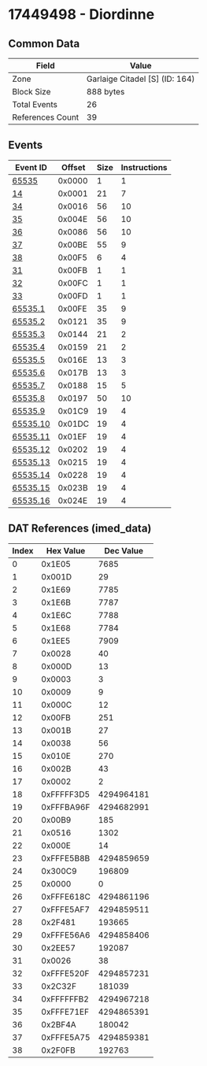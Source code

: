# 17449498 - Diordinne

## Common Data

| Field            | Value                          |
|------------------|--------------------------------|
| Zone             | Garlaige Citadel [S] (ID: 164) |
| Block Size       | 888 bytes                      |
| Total Events     | 26                             |
| References Count | 39                             |

## Events

| Event ID                  | Offset   |   Size |   Instructions |
|---------------------------|----------|--------|----------------|
| [65535](./65535.md)       | 0x0000   |      1 |              1 |
| [14](./14.md)             | 0x0001   |     21 |              7 |
| [34](./34.md)             | 0x0016   |     56 |             10 |
| [35](./35.md)             | 0x004E   |     56 |             10 |
| [36](./36.md)             | 0x0086   |     56 |             10 |
| [37](./37.md)             | 0x00BE   |     55 |              9 |
| [38](./38.md)             | 0x00F5   |      6 |              4 |
| [31](./31.md)             | 0x00FB   |      1 |              1 |
| [32](./32.md)             | 0x00FC   |      1 |              1 |
| [33](./33.md)             | 0x00FD   |      1 |              1 |
| [65535.1](./65535.1.md)   | 0x00FE   |     35 |              9 |
| [65535.2](./65535.2.md)   | 0x0121   |     35 |              9 |
| [65535.3](./65535.3.md)   | 0x0144   |     21 |              2 |
| [65535.4](./65535.4.md)   | 0x0159   |     21 |              2 |
| [65535.5](./65535.5.md)   | 0x016E   |     13 |              3 |
| [65535.6](./65535.6.md)   | 0x017B   |     13 |              3 |
| [65535.7](./65535.7.md)   | 0x0188   |     15 |              5 |
| [65535.8](./65535.8.md)   | 0x0197   |     50 |             10 |
| [65535.9](./65535.9.md)   | 0x01C9   |     19 |              4 |
| [65535.10](./65535.10.md) | 0x01DC   |     19 |              4 |
| [65535.11](./65535.11.md) | 0x01EF   |     19 |              4 |
| [65535.12](./65535.12.md) | 0x0202   |     19 |              4 |
| [65535.13](./65535.13.md) | 0x0215   |     19 |              4 |
| [65535.14](./65535.14.md) | 0x0228   |     19 |              4 |
| [65535.15](./65535.15.md) | 0x023B   |     19 |              4 |
| [65535.16](./65535.16.md) | 0x024E   |     19 |              4 |

## DAT References (imed_data)

|   Index | Hex Value   |   Dec Value |
|---------|-------------|-------------|
|       0 | 0x1E05      |        7685 |
|       1 | 0x001D      |          29 |
|       2 | 0x1E69      |        7785 |
|       3 | 0x1E6B      |        7787 |
|       4 | 0x1E6C      |        7788 |
|       5 | 0x1E68      |        7784 |
|       6 | 0x1EE5      |        7909 |
|       7 | 0x0028      |          40 |
|       8 | 0x000D      |          13 |
|       9 | 0x0003      |           3 |
|      10 | 0x0009      |           9 |
|      11 | 0x000C      |          12 |
|      12 | 0x00FB      |         251 |
|      13 | 0x001B      |          27 |
|      14 | 0x0038      |          56 |
|      15 | 0x010E      |         270 |
|      16 | 0x002B      |          43 |
|      17 | 0x0002      |           2 |
|      18 | 0xFFFFF3D5  |  4294964181 |
|      19 | 0xFFFBA96F  |  4294682991 |
|      20 | 0x00B9      |         185 |
|      21 | 0x0516      |        1302 |
|      22 | 0x000E      |          14 |
|      23 | 0xFFFE5B8B  |  4294859659 |
|      24 | 0x300C9     |      196809 |
|      25 | 0x0000      |           0 |
|      26 | 0xFFFE618C  |  4294861196 |
|      27 | 0xFFFE5AF7  |  4294859511 |
|      28 | 0x2F481     |      193665 |
|      29 | 0xFFFE56A6  |  4294858406 |
|      30 | 0x2EE57     |      192087 |
|      31 | 0x0026      |          38 |
|      32 | 0xFFFE520F  |  4294857231 |
|      33 | 0x2C32F     |      181039 |
|      34 | 0xFFFFFFB2  |  4294967218 |
|      35 | 0xFFFE71EF  |  4294865391 |
|      36 | 0x2BF4A     |      180042 |
|      37 | 0xFFFE5A75  |  4294859381 |
|      38 | 0x2F0FB     |      192763 |
